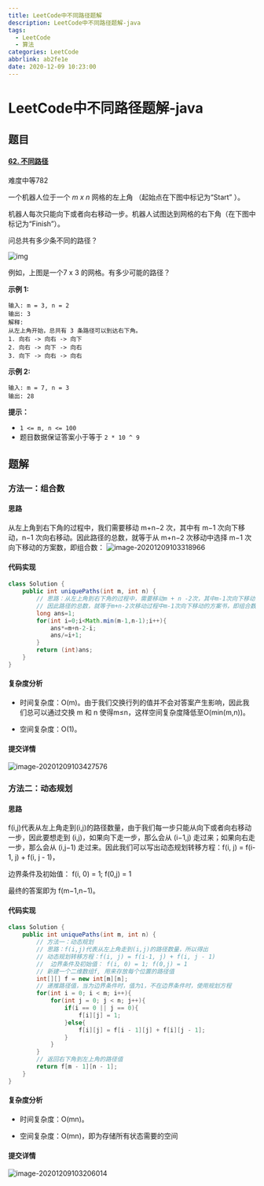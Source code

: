 ```yaml
---
title: LeetCode中不同路径题解
description: LeetCode中不同路径题解-java
tags:
  - LeetCode
  - 算法
categories: LeetCode
abbrlink: ab2fe1e
date: 2020-12-09 10:23:00
---
```


#  LeetCode中不同路径题解-java

## 题目

#### [62. 不同路径](https://leetcode-cn.com/problems/unique-paths/)

难度中等782

一个机器人位于一个 *m x n* 网格的左上角 （起始点在下图中标记为“Start” ）。

机器人每次只能向下或者向右移动一步。机器人试图达到网格的右下角（在下图中标记为“Finish”）。

问总共有多少条不同的路径？

![img](https://assets.leetcode-cn.com/aliyun-lc-upload/uploads/2018/10/22/robot_maze.png)

例如，上图是一个7 x 3 的网格。有多少可能的路径？

 

**示例 1:**

```
输入: m = 3, n = 2
输出: 3
解释:
从左上角开始，总共有 3 条路径可以到达右下角。
1. 向右 -> 向右 -> 向下
2. 向右 -> 向下 -> 向右
3. 向下 -> 向右 -> 向右
```

**示例 2:**

```
输入: m = 7, n = 3
输出: 28
```

 

**提示：**

- `1 <= m, n <= 100`
- 题目数据保证答案小于等于 `2 * 10 ^ 9`



## 题解

### 方法一：组合数

#### 思路

从左上角到右下角的过程中，我们需要移动 m+n−2 次，其中有 m−1 次向下移动，n−1 次向右移动。因此路径的总数，就等于从 m+n−2 次移动中选择 m−1 次向下移动的方案数，即组合数：
	![image-20201209103318966](https://gitee.com/happyzm/images/raw/master/image-20201209103318966.png)

#### 代码实现

```java
class Solution {
    public int uniquePaths(int m, int n) {
        // 思路：从左上角到右下角的过程中，需要移动m + n -2次，其中m-1次向下移动，n-1次向右移动
        // 因此路径的总数，就等于m+n-2次移动过程中m-1次向下移动的方案书，即组合数
        long ans=1;
        for(int i=0;i<Math.min(m-1,n-1);i++){            
            ans*=m+n-2-i;
            ans/=i+1;           
        }
        return (int)ans;
    }
}
```



#### 复杂度分析

- 时间复杂度：O(m)。由于我们交换行列的值并不会对答案产生影响，因此我们总可以通过交换 m 和 n 使得m≤n，这样空间复杂度降低至O(min(m,n))。


- 空间复杂度：O(1)。


#### 提交详情

![image-20201209103427576](https://gitee.com/happyzm/images/raw/master/image-20201209103427576.png)

### 方法二：动态规划

#### 思路

   f(i,j)代表从左上角走到(i,j)的路径数量，由于我们每一步只能从向下或者向右移动一步，因此要想走到 (i,j)，如果向下走一步，那么会从 (i−1,j) 走过来；如果向右走一步，那么会从 (i,j−1) 走过来。因此我们可以写出动态规划转移方程：f(i, j) = f(i-1, j) + f(i, j - 1)，

边界条件及初始值： f(i, 0) = 1; f(0,j) = 1

最终的答案即为 f(m−1,n−1)。

#### 代码实现

```java
class Solution {
    public int uniquePaths(int m, int n) {
        // 方法一：动态规划
        // 思路：f(i,j)代表从左上角走到(i,j)的路径数量，所以得出
        // 动态规划转移方程：f(i, j) = f(i-1, j) + f(i, j - 1)
        //  边界条件及初始值： f(i, 0) = 1; f(0,j) = 1
        // 新建一个二维数组f, 用来存放每个位置的路径值
        int[][] f = new int[m][n];
        // 递推路径值，当为边界条件时，值为1，不在边界条件时，使用规划方程
        for(int i = 0; i < m; i++){
            for(int j = 0; j < n; j++){
                if(i == 0 || j == 0){
                    f[i][j] = 1;
                }else{
                    f[i][j] = f[i - 1][j] + f[i][j - 1];
                }
            }
        }
        // 返回右下角到左上角的路径值
        return f[m - 1][n - 1];
    }
}
```



#### 复杂度分析

- 时间复杂度：O(mn)。


- 空间复杂度：O(mn)，即为存储所有状态需要的空间




#### 提交详情

![image-20201209103206014](https://gitee.com/happyzm/images/raw/master/image-20201209103206014.png)